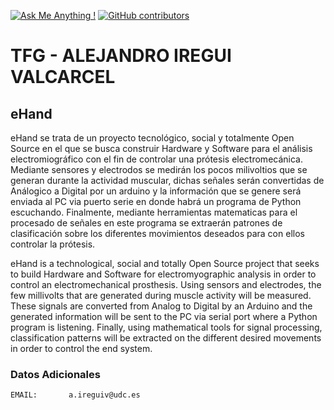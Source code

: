 
[![Ask Me Anything !](https://img.shields.io/badge/Ask%20me-anything-1abc9c.svg)](https://www.linkedin.com/in/aireguivalcarcel/)
[![GitHub contributors](https://img.shields.io/github/contributors/aleir97/badges.svg)](https://github.com/aleir97/ehand/graphs/contributors/)



# TFG - ALEJANDRO IREGUI VALCARCEL
## eHand

eHand se trata de un proyecto tecnológico, social y totalmente Open Source en el que se busca construir Hardware y Software para el análisis electromiográfico con el fin de controlar una prótesis electromecánica.
Mediante sensores y electrodos se medirán los pocos milivoltios que se generan durante la actividad muscular, dichas señales serán convertidas de Análogico a Digital por un arduino y la información  que se genere será enviada al PC via puerto serie en donde habrá un programa de Python escuchando.
Finalmente, mediante herramientas matematicas para el procesado de señales en este programa se extraerán patrones de clasificación sobre los diferentes movimientos deseados para con ellos controlar la prótesis.

eHand is a technological, social and totally Open Source project that seeks to build Hardware and Software for electromyographic analysis in order to control an electromechanical prosthesis.
Using sensors and electrodes, the few millivolts that are generated during muscle activity will be measured. These signals are converted from Analog to Digital by an Arduino and the generated information will be sent to the PC via serial port where a Python program is listening.
Finally, using mathematical tools for signal processing, classification patterns will be extracted on the different desired movements in order to control the end system.



### Datos Adicionales
    EMAIL:       a.ireguiv@udc.es
   

